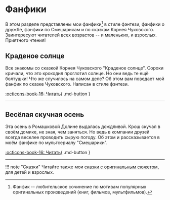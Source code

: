 # Фанфики

В этом разделе представлены мои фанфики[^1] в стиле фэнтези, фанфики о дружбе, фанфики по Смешарикам и по сказкам Корнея Чуковского. Заинтересуют читателей всех возрастов -- и маленьких, и взрослых. Приятного чтения!

[^1]: Фанфик -- любительское сочинение по мотивам популярных оригинальных произведений (книг, фильмов, мультфильмов).


## Краденое солнце

Все знакомы со сказкой Корнея Чуковского "Краденое солнце". Сороки кричали, что это крокодил проглотил солнце. Но они ведь те ещё болтушки! Что же случилось на самом деле? Об этом вам поведает мой фанфик по сказке Чуковского. Написан в стиле фэнтези.

[:octicons-book-16: Читать](stolen-sun.md){ .md-button }

---

## Весёлая скучная осень

Эта осень в Ромашковой Долине выдалась дождливой. Крош скучал в своём домике, не зная, чем заняться. Но ведь в компании друзей всегда веселее проводить сырую погоду. Об этом и рассказывается в моём фанфике по мультсериалу "Смешарики".

[:octicons-book-16: Читать](smeshariki.md){ .md-button }

---

!!! note "Сказки"
    Читайте также мои [сказки с оригинальным сюжетом](../tales/index.md), для детей и взрослых.

